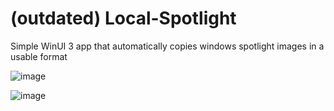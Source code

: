 # (outdated) Local-Spotlight
Simple WinUI 3 app that automatically copies windows spotlight images in a usable format

![image](https://user-images.githubusercontent.com/104047615/227007538-d53af551-5881-4ff9-8f81-6ee62b6dedf4.png)

![image](https://user-images.githubusercontent.com/104047615/227007594-9c751c85-0672-4e10-968b-2c6e6c5430ab.png)

